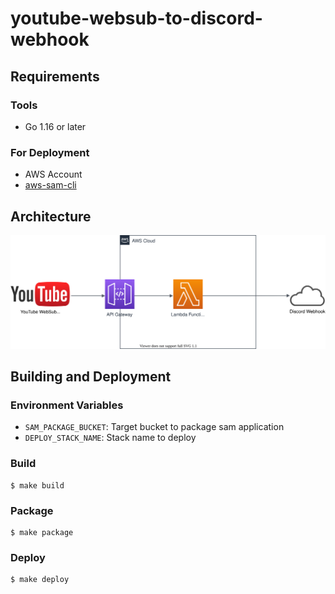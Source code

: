 # youtube-websub-to-discord-webhook

## Requirements

### Tools

- Go 1.16 or later

### For Deployment

- AWS Account
- [aws-sam-cli](https://docs.aws.amazon.com/serverless-application-model/latest/developerguide/serverless-sam-cli-install.html)

## Architecture

![Architecture](arch.svg)

## Building and Deployment

### Environment Variables

- `SAM_PACKAGE_BUCKET`: Target bucket to package sam application
- `DEPLOY_STACK_NAME`: Stack name to deploy

### Build

```shell
$ make build
```

### Package

```shell
$ make package
```

### Deploy

```shell
$ make deploy
```
